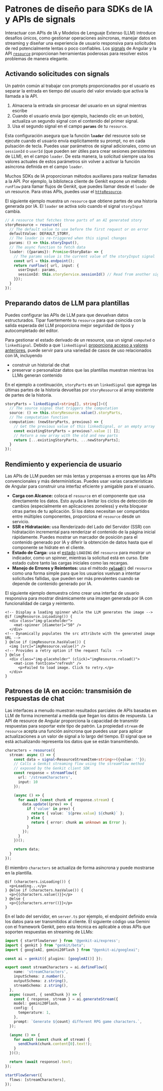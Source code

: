# Patrones de diseño para SDKs de IA y APIs de signals

Interactuar con APIs de IA y Modelos de Lenguaje Extenso (LLM) introduce desafíos únicos, como gestionar operaciones asíncronas, manejar datos en streaming y diseñar una experiencia de usuario responsiva para solicitudes de red potencialmente lentas o poco confiables. Los [signals](guide/signals) de Angular y la API [`resource`](guide/signals/resource) proporcionan herramientas poderosas para resolver estos problemas de manera elegante.

## Activando solicitudes con signals

Un patrón común al trabajar con prompts proporcionados por el usuario es separar la entrada en tiempo del usuario del valor enviado que activa la llamada a la API.

1. Almacena la entrada sin procesar del usuario en un signal mientras escribe
2. Cuando el usuario envía (por ejemplo, haciendo clic en un botón), actualiza un segundo signal con el contenido del primer signal.
3. Usa el segundo signal en el campo **`params`** de tu `resource`.

Esta configuración asegura que la función **`loader`** del resource solo se ejecute cuando el usuario envía explícitamente su prompt, no en cada pulsación de tecla. Puedes usar parámetros de signal adicionales, como un `sessionId` o `userId` (que pueden ser útiles para crear sesiones persistentes de LLM), en el campo `loader`. De esta manera, la solicitud siempre usa los valores actuales de estos parámetros sin volver a activar la función asíncrona definida en el campo `loader`.

Muchos SDKs de IA proporcionan métodos auxiliares para realizar llamadas a la API. Por ejemplo, la biblioteca cliente de Genkit expone un método `runFlow` para llamar flujos de Genkit, que puedes llamar desde el `loader` de un resource. Para otras APIs, puedes usar el [`httpResource`](guide/signals/resource#reactive-data-fetching-with-httpresource).

El siguiente ejemplo muestra un `resource` que obtiene partes de una historia generada por IA. El `loader` se activa solo cuando el signal `storyInput` cambia.

```ts
// A resource that fetches three parts of an AI generated story
storyResource = resource({
  // The default value to use before the first request or on error
  defaultValue: DEFAULT_STORY,
  // The loader is re-triggered when this signal changes
  params: () => this.storyInput(),
  // The async function to fetch data
  loader: ({params}): Promise<StoryData> => {
    // The params value is the current value of the storyInput signal
    const url = this.endpoint();
    return runFlow({ url, input: {
      userInput: params,
      sessionId: this.storyService.sessionId() // Read from another signal
    }});
  }
});
```

## Preparando datos de LLM para plantillas

Puedes configurar las APIs de LLM para que devuelvan datos estructurados. Tipar fuertemente tu `resource` para que coincida con la salida esperada del LLM proporciona mejor seguridad de tipos y autocompletado del editor.

Para gestionar el estado derivado de un resource, usa un signal `computed` o `linkedSignal`. Debido a que `linkedSignal` [proporciona acceso a valores anteriores](guide/signals/linked-signal), puede servir para una variedad de casos de uso relacionados con IA, incluyendo
  * construir un historial de chat
  * preservar o personalizar datos que las plantillas muestran mientras los LLMs generan contenido

En el ejemplo a continuación, `storyParts` es un `linkedSignal` que agrega las últimas partes de la historia devueltas por `storyResource` al array existente de partes de la historia.

```ts
storyParts = linkedSignal<string[], string[]>({
  // The source signal that triggers the computation
  source: () => this.storyResource.value().storyParts,
  // The computation function
  computation: (newStoryParts, previous) => {
    // Get the previous value of this linkedSignal, or an empty array
    const existingStoryParts = previous?.value || [];
    // Return a new array with the old and new parts
    return [...existingStoryParts, ...newStoryParts];
  }
});
```

## Rendimiento y experiencia de usuario

Las APIs de LLM pueden ser más lentas y propensas a errores que las APIs convencionales y más determinísticas. Puedes usar varias características de Angular para construir una interfaz eficiente y amigable para el usuario.

* **Carga con Alcance:** coloca el `resource` en el componente que usa directamente los datos. Esto ayuda a limitar los ciclos de detección de cambios (especialmente en aplicaciones zoneless) y evita bloquear otras partes de tu aplicación. Si los datos necesitan ser compartidos entre múltiples componentes, proporciona el `resource` desde un servicio.  
* **SSR e Hidratación:** usa Renderizado del Lado del Servidor (SSR) con hidratación incremental para renderizar el contenido de la página inicial rápidamente. Puedes mostrar un marcador de posición para el contenido generado por IA y diferir la obtención de datos hasta que el componente se hidrate en el cliente.  
* **Estado de Carga:** usa el [estado](guide/signals/resource#resource-status) `LOADING` del `resource` para mostrar un indicador, como un spinner, mientras la solicitud está en curso. Este estado cubre tanto las cargas iniciales como las recargas.  
* **Manejo de Errores y Reintentos:** usa el método [**`reload()`**](guide/signals/resource#reloading) del `resource` como una forma simple para que los usuarios vuelvan a intentar solicitudes fallidas, que pueden ser más prevalentes cuando se depende de contenido generado por IA.

El siguiente ejemplo demuestra cómo crear una interfaz de usuario responsiva para mostrar dinámicamente una imagen generada por IA con funcionalidad de carga y reintento.

```angular-html
<!-- Display a loading spinner while the LLM generates the image -->
@if (imgResource.isLoading()) {
  <div class="img-placeholder">
    <mat-spinner [diameter]="50" />
  </div>
<!-- Dynamically populates the src attribute with the generated image URL -->
} @else if (imgResource.hasValue()) {
  <img [src]="imgResource.value()" />
<!-- Provides a retry option if the request fails  -->
} @else {
  <div class="img-placeholder" (click)="imgResource.reload()">
    <mat-icon fontIcon="refresh" />
      <p>Failed to load image. Click to retry.</p>
  </div>
}
```


## Patrones de IA en acción: transmisión de respuestas de chat
Las interfaces a menudo muestran resultados parciales de APIs basadas en LLM de forma incremental a medida que llegan los datos de respuesta. La API de resource de Angular proporciona la capacidad de transmitir respuestas para soportar este tipo de patrón. La propiedad `stream` de `resource` acepta una función asíncrona que puedes usar para aplicar actualizaciones a un valor de signal a lo largo del tiempo. El signal que se está actualizando representa los datos que se están transmitiendo.

```ts
characters = resource({
  stream: async () => {
    const data = signal<ResourceStreamItem<string>>({value: ''});
    // Calls a Genkit streaming flow using the streamFlow method
    // exposed by the Genkit client SDK
    const response = streamFlow({
      url: '/streamCharacters',
      input: 10
    });

    (async () => {
      for await (const chunk of response.stream) {
        data.update((prev) => {
          if ('value' in prev) {
            return { value: `${prev.value} ${chunk}` };
          } else {
            return { error: chunk as unknown as Error };
          }
        });
      }
    })();

    return data;
  }
});
```

El miembro `characters` se actualiza de forma asíncrona y puede mostrarse en la plantilla.

```angular-html
@if (characters.isLoading()) {
  <p>Loading...</p>
} @else if (characters.hasValue()) {
  <p>{{characters.value()}}</p>
} @else {
  <p>{{characters.error()}}</p>
}
```

En el lado del servidor, en `server.ts` por ejemplo, el endpoint definido envía los datos para ser transmitidos al cliente. El siguiente código usa Gemini con el framework Genkit, pero esta técnica es aplicable a otras APIs que soporten respuestas en streaming de LLMs:

```ts
import { startFlowServer } from '@genkit-ai/express';
import { genkit } from "genkit/beta";
import { googleAI, gemini20Flash } from "@genkit-ai/googleai";

const ai = genkit({ plugins: [googleAI()] });

export const streamCharacters = ai.defineFlow({
    name: 'streamCharacters',
    inputSchema: z.number(),
    outputSchema: z.string(),
    streamSchema: z.string(),
  },
  async (count, { sendChunk }) => {
    const { response, stream } = ai.generateStream({
    model: gemini20Flash,
    config: {
      temperature: 1,
    },
    prompt: `Generate ${count} different RPG game characters.`,
  });

  (async () => {
    for await (const chunk of stream) {
      sendChunk(chunk.content[0].text!);
    }
  })();

  return (await response).text;
});

startFlowServer({
  flows: [streamCharacters],
});

```
